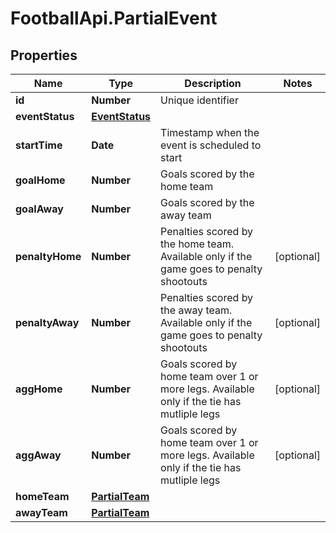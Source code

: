 # FootballApi.PartialEvent

## Properties
Name | Type | Description | Notes
------------ | ------------- | ------------- | -------------
**id** | **Number** | Unique identifier | 
**eventStatus** | [**EventStatus**](EventStatus.md) |  | 
**startTime** | **Date** | Timestamp when the event is scheduled to start | 
**goalHome** | **Number** | Goals scored by the home team | 
**goalAway** | **Number** | Goals scored by the away team | 
**penaltyHome** | **Number** | Penalties scored by the home team. Available only if the game goes to penalty shootouts | [optional] 
**penaltyAway** | **Number** | Penalties scored by the away team. Available only if the game goes to penalty shootouts | [optional] 
**aggHome** | **Number** | Goals scored by home team over 1 or more legs. Available only if the tie has mutliple legs | [optional] 
**aggAway** | **Number** | Goals scored by home team over 1 or more legs. Available only if the tie has mutliple legs | [optional] 
**homeTeam** | [**PartialTeam**](PartialTeam.md) |  | 
**awayTeam** | [**PartialTeam**](PartialTeam.md) |  | 
